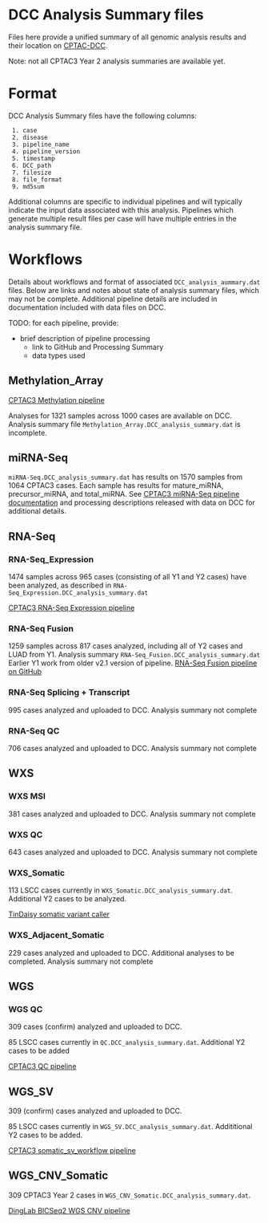 # DCC Analysis Summary files

Files here provide a unified summary of all genomic analysis results and their location on 
[CPTAC-DCC](https://cptc-xfer.uis.georgetown.edu/aspera/user/).

Note: not all CPTAC3 Year 2 analysis summaries are available yet.

# Format

DCC Analysis Summary files have the following columns:
```
 1. case
 2. disease
 3. pipeline_name
 4. pipeline_version
 5. timestamp
 6. DCC_path
 7. filesize
 8. file_format
 9. md5sum
```

Additional columns are specific to individual pipelines and will typically indicate the input data associated with this analysis.
Pipelines which generate multiple result files per case will have multiple entries in the analysis summary file.

# Workflows

Details about workflows and format of associated `DCC_analysis_aummary.dat` files.  Below are links and notes about state of
analysis summary files, which may not be complete.  Additional pipeline details are included in documentation included with
data files on DCC.

TODO: for each pipeline, provide:
* brief description of pipeline processing
    * link to GitHub and Processing Summary
    * data types used

## Methylation_Array

[CPTAC3 Methylation pipeline](https://github.com/ding-lab/cptac_methylation)

Analyses for 1321 samples across 1000 cases are available on DCC.  Analysis summary file `Methylation_Array.DCC_analysis_summary.dat` is incomplete.

## miRNA-Seq

`miRNA-Seq.DCC_analysis_summary.dat` has results on 1570 samples from 1064
CPTAC3 cases.  Each sample has results for mature_miRNA, precursor_miRNA, and
total_miRNA.  See [CPTAC3 miRNA-Seq pipeline documentation](https://github.com/ding-lab/CPTAC_miRNA) and processing
descriptions released with data on DCC for additional details.

## RNA-Seq

### RNA-Seq_Expression

1474 samples across 965 cases (consisting of all Y1 and Y2 cases) have been analyzed, as described in `RNA-Seq_Expression.DCC_analysis_summary.dat`

[CPTAC3 RNA-Seq Expression pipeline](https://github.com/ding-lab/cptac_rna_expression)

### RNA-Seq Fusion

1259 samples across 817 cases analyzed, including all of Y2 cases and LUAD from Y1.  Analysis summary `RNA-Seq_Fusion.DCC_analysis_summary.dat`
Earlier Y1 work from older v2.1 version of pipeline.  [RNA-Seq Fusion pipeline on GitHub](https://github.com/cuidaniel/Fusion_hg38)

### RNA-Seq Splicing + Transcript

995 cases analyzed and uploaded to DCC.  Analysis summary not complete

### RNA-Seq QC

706 cases analyzed and uploaded to DCC.  Analysis summary not complete

## WXS

### WXS MSI

381 cases analyzed and uploaded to DCC.  Analysis summary not complete

### WXS QC

643 cases analyzed and uploaded to DCC.  Analysis summary not complete

### WXS_Somatic

113 LSCC cases currently in `WXS_Somatic.DCC_analysis_summary.dat`.  Additional Y2 cases to be analyzed.

[TinDaisy somatic variant caller](https://github.com/ding-lab/TinDaisy)

### WXS_Adjacent_Somatic

229 cases analyzed and uploaded to DCC.  Additional analyses to be completed.  Analysis summary not complete

## WGS

### WGS QC

309 cases (confirm) analyzed and uploaded to DCC.  

85 LSCC cases currently in `QC.DCC_analysis_summary.dat`.  Additional Y2 cases to be added

[CPTAC3 QC pipeline](https://github.com/ding-lab/CPTAC3_QC)


## WGS_SV

309 (confirm) cases analyzed and uploaded to DCC.  

85 LSCC cases currently in `WGS_SV.DCC_analysis_summary.dat`.  Addititional Y2 cases to be added.

[CPTAC3 somatic_sv_workflow pipeline](https://github.com/ding-lab/somatic_sv_workflow)

## WGS_CNV_Somatic

309 CPTAC3 Year 2 cases in `WGS_CNV_Somatic.DCC_analysis_summary.dat`.

[DingLab BICSeq2 WGS CNV pipeline](https://github.com/ding-lab/BICSEQ2)


